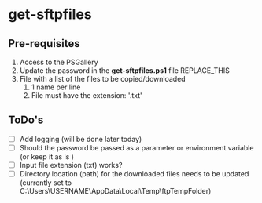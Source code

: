 # get-sftpfiles

## Pre-requisites

1. Access to the PSGallery
2. Update the password in the **get-sftpfiles.ps1** file REPLACE_THIS
3. File with a list of the files to be copied/downloaded
   1. 1 name per line
   2. File must have the extension: '.txt'

## ToDo's

- [ ] Add logging (will be done later today)
- [ ] Should the password be passed as a parameter or environment variable (or keep it as is )
- [ ] Input file extension (txt) works?
- [ ] Directory location (path) for the downloaded files needs to be updated (currently set to C:\Users\USERNAME\AppData\Local\Temp\ftpTempFolder)
